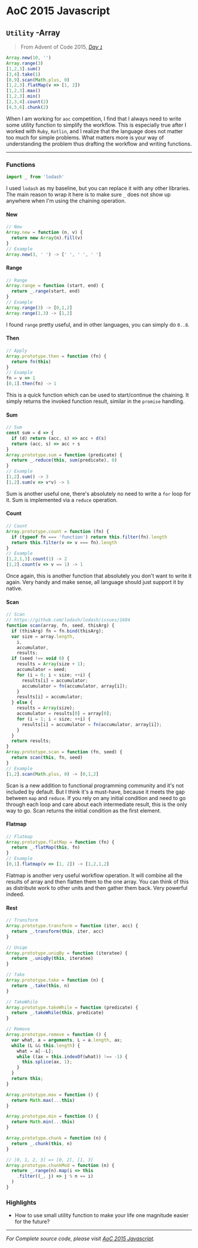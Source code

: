 # AoC 2015 Javascript

## `Utility` -Array

> From Advent of Code 2015, [*Day `1`*](https://adventofcode.com/2015/day/1)



```javascript
Array.new(10, '')
Array.range(3)
[1,2,3].sum()
[3,4].take(1)
[8,9].scan(Math.plus, 0)
[1,2,3].flatMap(v => [1, 2])
[1,2,3].max()
[1,2,3].min()
[2,3,4].count(2)
[4,5,6].chunk(2)
```

When I am working for `aoc` competition, I find that I always need to write some utility function to simplify the workflow. This is especially true after I worked with `Ruby`, `Kotlin`, and I realize that the language does not matter too much for simple problems. What matters more is your way of understanding the problem thus drafting the workflow and writing functions.

---

### Functions

```javascript
import _ from 'lodash'
```

I used `lodash` as my baseline, but you can replace it with any other libraries. The main reason to wrap it here is to make sure `_` does not show up anywhere when I'm using the chaining operation.

#### New

```javascript
// New
Array.new = function (n, v) {
  return new Array(n).fill(v)
}
// Example
Array.new(3, ' ') -> [' ', ' ', ' ']
```

#### Range

```javascript
// Range
Array.range = function (start, end) {
  return _.range(start, end)
}
// Example
Array.range(3) -> [0,1,2]
Array.range(1,3) -> [1,2]
```

I found `range` pretty useful, and in other languages, you can simply do `0..8`.

#### Then

```javascript
// Apply
Array.prototype.then = function (fn) {
  return fn(this)
}
// Example
fn = v => 1
[0,1].then(fn) -> 1
```

This is a quick function which can be used to start/continue the chaining. It simply returns the invoked function result, similar in the `promise` handling.

#### Sum

```javascript
// Sum
const sum = d => {
  if (d) return (acc, s) => acc + d(s)
  return (acc, s) => acc + s
}
Array.prototype.sum = function (predicate) {
  return _.reduce(this, sum(predicate), 0)
}
// Example
[1,2].sum() -> 3
[1,2].sum(v => v*v) -> 5
```

Sum is another useful one, there's absolutely no need to write a `for` loop for it. Sum is implemented via a  `reduce` operation.

#### Count

```javascript
// Count
Array.prototype.count = function (fn) {
  if (typeof fn === 'function') return this.filter(fn).length
  return this.filter(v => v === fn).length
}
// Example
[1,2,1,3].count(1) -> 2
[1,2].count(v => v == 1) -> 1
```

Once again, this is another function that absolutely you don't want to write it again. Very handy and make sense, all language should just support it by native. 

#### Scan

```javascript
// Scan
// https://github.com/lodash/lodash/issues/1684
function scan(array, fn, seed, thisArg) {
  if (thisArg) fn = fn.bind(thisArg);
  var size = array.length,
    i,
    accumulator,
    results;
  if (seed !== void 0) {
    results = Array(size + 1);
    accumulator = seed;
    for (i = 0; i < size; ++i) {
      results[i] = accumulator;
      accumulator = fn(accumulator, array[i]);
    }
    results[i] = accumulator;
  } else {
    results = Array(size);
    accumulator = results[0] = array[0];
    for (i = 1; i < size; ++i) {
      results[i] = accumulator = fn(accumulator, array[i]);
    }
  }
  return results;
}
Array.prototype.scan = function (fn, seed) {
  return scan(this, fn, seed)
}
// Example
[1,2].scan(Math.plus, 0) -> [0,1,2]
```

Scan is a new addition to functional programming community and it's not included by default. But I think it's a must-have, because it meets the gap between `map` and `reduce`. If you rely on any initial condition and need to go through each loop and care about each intermediate result, this is the only way to go. Scan returns the initial condition as the first element.

#### Flatmap

```javascript
// Flatmap
Array.prototype.flatMap = function (fn) {
  return _.flatMap(this, fn)
}
// Example
[0,1].flatmap(v => [1, 2]) -> [1,2,1,2]
```

Flatmap is another very useful workflow operation. It will combine all the results of array and then flatten them to the one array. You can think of this as distribute work to other units and then gather them back. Very powerful indeed. 

#### Rest

```javascript
// Transform
Array.prototype.transform = function (iter, acc) {
  return _.transform(this, iter, acc)
}

// Uniqe
Array.prototype.uniqBy = function (iteratee) {
  return _.uniqBy(this, iteratee)
}

// Take
Array.prototype.take = function (n) {
  return _.take(this, n)
}

// TakeWhile
Array.prototype.takeWhile = function (predicate) {
  return _.takeWhile(this, predicate)
}

// Remove
Array.prototype.remove = function () {
  var what, a = arguments, L = a.length, ax;
  while (L && this.length) {
    what = a[--L];
    while ((ax = this.indexOf(what)) !== -1) {
      this.splice(ax, 1);
    }
  }
  return this;
}

Array.prototype.max = function () {
  return Math.max(...this)
}

Array.prototype.min = function () {
  return Math.min(...this)
}

Array.prototype.chunk = function (n) {
  return _.chunk(this, n)
}

// [0, 1, 2, 3] => [0, 2], [1, 3]
Array.prototype.chunkMod = function (n) {
  return _.range(n).map(i => this
    .filter((_, j) => j % n == i)
  )
}
```


### Highlights

- How to use small utility function to make your life one magnitude easier for the future?

---

*For Complete source code, please visit* [*AoC 2015 Javascript*](https://github.com/windmaomao/adventofcode/tree/master/2015/js)*.*

